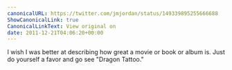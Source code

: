 ```yaml
---
canonicalURL: https://twitter.com/jmjordan/status/149339895255666688
ShowCanonicalLink: true
CanonicalLinkText: View original on
date: 2011-12-21T04:06:20+00:00
---
```

I wish I was better at describing how great a movie or book or album is. Just do yourself a favor and go see "Dragon Tattoo."